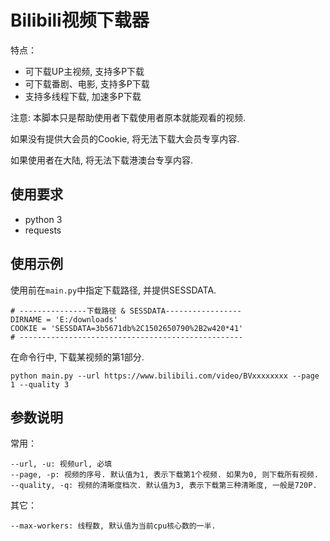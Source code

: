 # Bilibili视频下载器

特点：

- 可下载UP主视频, 支持多P下载
- 可下载番剧、电影, 支持多P下载
- 支持多线程下载, 加速多P下载

注意: 本脚本只是帮助使用者下载使用者原本就能观看的视频. 

如果没有提供大会员的Cookie, 将无法下载大会员专享内容.

如果使用者在大陆, 将无法下载港澳台专享内容.

## 使用要求

- python 3
- requests

## 使用示例
使用前在```main.py```中指定下载路径, 并提供SESSDATA.
```
# ---------------下载路径 & SESSDATA-----------------
DIRNAME = 'E:/downloads'
COOKIE = 'SESSDATA=3b5671db%2C1502650790%2B2w420*41'
# --------------------------------------------------
```

在命令行中, 下载某视频的第1部分.
```
python main.py --url https://www.bilibili.com/video/BVxxxxxxxx --page 1 --quality 3
```
## 参数说明

常用：
```
--url, -u: 视频url, 必填
--page, -p: 视频的序号. 默认值为1, 表示下载第1个视频. 如果为0, 则下载所有视频.
--quality, -q: 视频的清晰度档次. 默认值为3, 表示下载第三种清晰度, 一般是720P.
```

其它：
```
--max-workers: 线程数, 默认值为当前cpu核心数的一半.
```
